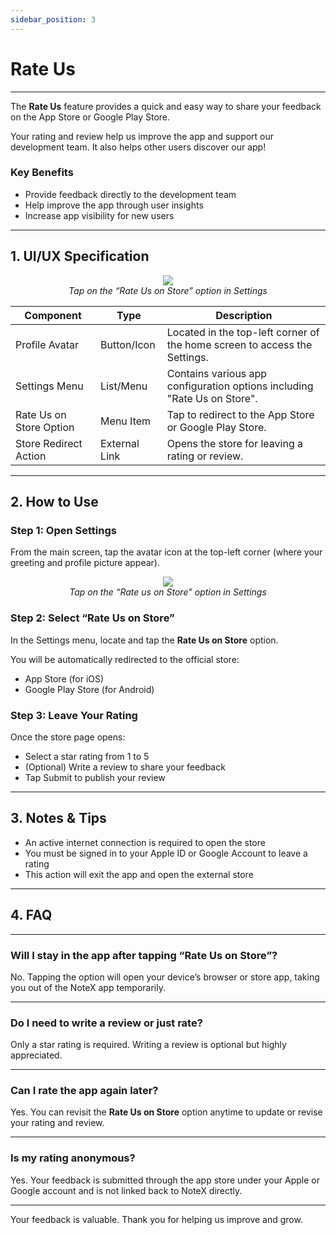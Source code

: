 ```yaml
---
sidebar_position: 3
---
```


# Rate Us 

---

The **Rate Us** feature provides a quick and easy way to share your feedback on the App Store or Google Play Store.

Your rating and review help us improve the app and support our development team. It also helps other users discover our app!

### Key Benefits

- Provide feedback directly to the development team
- Help improve the app through user insights
- Increase app visibility for new users

---
## 1. UI/UX Specification

<p align="center">
  <img src="https://pub-661d733d32f14d8684c7617d2f2e3372.r2.dev/docs/settings_rate.png"/>
  <br />
  <em>Tap on the “Rate Us on Store” option in Settings</em>
</p>

| Component               | Type        | Description                                                                 |
|-------------------------|-------------|-----------------------------------------------------------------------------|
| Profile Avatar          | Button/Icon | Located in the top-left corner of the home screen to access the Settings.  |
| Settings Menu           | List/Menu   | Contains various app configuration options including "Rate Us on Store".   |
| Rate Us on Store Option| Menu Item   | Tap to redirect to the App Store or Google Play Store.                     |
| Store Redirect Action   | External Link | Opens the store for leaving a rating or review.                            |

---

## 2. How to Use

### Step 1: Open Settings

From the main screen, tap the avatar icon at the top-left corner (where your greeting and profile picture appear).

<p align="center">
  <img src="https://pub-661d733d32f14d8684c7617d2f2e3372.r2.dev/docs/settings_rate.png"/>
  <br />
  <em>Tap on the “Rate us on Store” option in Settings</em>
</p>

### Step 2: Select “Rate Us on Store”

In the Settings menu, locate and tap the **Rate Us on Store** option.

You will be automatically redirected to the official store:

- App Store (for iOS)
- Google Play Store (for Android)

### Step 3: Leave Your Rating

Once the store page opens:

- Select a star rating from 1 to 5
- (Optional) Write a review to share your feedback
- Tap Submit to publish your review

---

## 3. Notes & Tips

- An active internet connection is required to open the store
- You must be signed in to your Apple ID or Google Account to leave a rating
- This action will exit the app and open the external store

---

## 4. FAQ

---

### Will I stay in the app after tapping “Rate Us on Store”?  
No. Tapping the option will open your device’s browser or store app, taking you out of the NoteX app temporarily.

---

### Do I need to write a review or just rate?  
Only a star rating is required. Writing a review is optional but highly appreciated.

---

### Can I rate the app again later?  
Yes. You can revisit the **Rate Us on Store** option anytime to update or revise your rating and review.

---

### Is my rating anonymous?  
Yes. Your feedback is submitted through the app store under your Apple or Google account and is not linked back to NoteX directly.

---

Your feedback is valuable. Thank you for helping us improve and grow.

